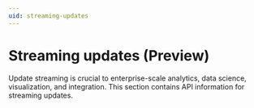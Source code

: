 ```yaml
---
uid: streaming-updates
---
```


# Streaming updates (Preview)

Update streaming is crucial to enterprise-scale analytics, data science, visualization, and integration. This section contains API information for streaming updates.